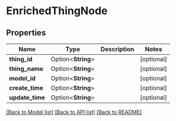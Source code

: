 # EnrichedThingNode

## Properties

Name | Type | Description | Notes
------------ | ------------- | ------------- | -------------
**thing_id** | Option<**String**> |  | [optional]
**thing_name** | Option<**String**> |  | [optional]
**model_id** | Option<**String**> |  | [optional]
**create_time** | Option<**String**> |  | [optional]
**update_time** | Option<**String**> |  | [optional]

[[Back to Model list]](../README.md#documentation-for-models) [[Back to API list]](../README.md#documentation-for-api-endpoints) [[Back to README]](../README.md)


